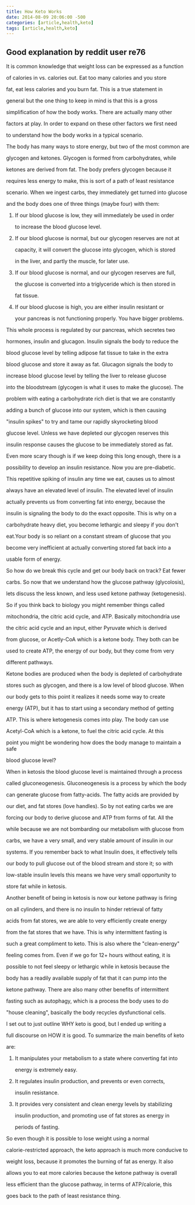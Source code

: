 ```yaml
---
title: How Keto Works
date: 2014-08-09 20:06:00 -500
categories: [article,health,keto]
tags: [article,health,keto]
---
```


## Good explanation by reddit user re76



It is common knowledge that weight loss can be expressed as a function

of calories in vs. calories out. Eat too many calories and you store

fat, eat less calories and you burn fat. This is a true statement in

general but the one thing to keep in mind is that this is a gross

simplification of how the body works. There are actually many other

factors at play. In order to expand on these other factors we first need

to understand how the body works in a typical scenario.



The body has many ways to store energy, but two of the most common are

glycogen and ketones. Glycogen is formed from carbohydrates, while

ketones are derived from fat. The body prefers glycogen because it

requires less energy to make, this is sort of a path of least resistance

scenario. When we ingest carbs, they immediately get turned into glucose

and the body does one of three things (maybe four) with them:



1.  If our blood glucose is low, they will immediately be used in order

    to increase the blood glucose level.

2.  If our blood glucose is normal, but our glycogen reserves are not at

    capacity, it will convert the glucose into glycogen, which is stored

    in the liver, and partly the muscle, for later use.

3.  If our blood glucose is normal, and our glycogen reserves are full,

    the glucose is converted into a triglyceride which is then stored in

    fat tissue.

4.  If our blood glucose is high, you are either insulin resistant or

    your pancreas is not functioning properly. You have bigger problems.



This whole process is regulated by our pancreas, which secretes two

hormones, insulin and glucagon. Insulin signals the body to reduce the

blood glucose level by telling adipose fat tissue to take in the extra

blood glucose and store it away as fat. Glucagon signals the body to

increase blood glucose level by telling the liver to release glucose

into the bloodstream (glycogen is what it uses to make the glucose). The

problem with eating a carbohydrate rich diet is that we are constantly

adding a bunch of glucose into our system, which is then causing

\"insulin spikes\" to try and tame our rapidly skyrocketing blood

glucose level. Unless we have depleted our glycogen reserves this

insulin response causes the glucose to be immediately stored as fat.

Even more scary though is if we keep doing this long enough, there is a

possibility to develop an insulin resistance. Now you are pre-diabetic.



This repetitive spiking of insulin any time we eat, causes us to almost

always have an elevated level of insulin. The elevated level of insulin

actually prevents us from converting fat into energy, because the

insulin is signaling the body to do the exact opposite. This is why on a

carbohydrate heavy diet, you become lethargic and sleepy if you don\'t

eat.Your body is so reliant on a constant stream of glucose that you

become very inefficient at actually converting stored fat back into a

usable form of energy.



So how do we break this cycle and get our body back on track? Eat fewer

carbs. So now that we understand how the glucose pathway (glycolosis),

lets discuss the less known, and less used ketone pathway (ketogenesis).

So if you think back to biology you might remember things called

mitochondria, the citric acid cycle, and ATP. Basically mitochondria use

the citric acid cycle and an input, either Pyruvate which is derived

from glucose, or Acetly-CoA which is a ketone body. They both can be

used to create ATP, the energy of our body, but they come from very

different pathways.



Ketone bodies are produced when the body is depleted of carbohydrate

stores such as glycogen, and there is a low level of blood glucose. When

our body gets to this point it realizes it needs some way to create

energy (ATP), but it has to start using a secondary method of getting

ATP. This is where ketogenesis comes into play. The body can use

Acetyl-CoA which is a ketone, to fuel the citric acid cycle. At this

point you might be wondering how does the body manage to maintain a safe

blood glucose level?



When in ketosis the blood glucose level is maintained through a process

called gluconeogenesis. Gluconeogenesis is a process by which the body

can generate glucose from fatty-acids. The fatty acids are provided by

our diet, and fat stores (love handles). So by not eating carbs we are

forcing our body to derive glucose and ATP from forms of fat. All the

while because we are not bombarding our metabolism with glucose from

carbs, we have a very small, and very stable amount of insulin in our

systems. If you remember back to what Insulin does, it effectively tells

our body to pull glucose out of the blood stream and store it; so with

low-stable insulin levels this means we have very small opportunity to

store fat while in ketosis.



Another benefit of being in ketosis is now our ketone pathway is firing

on all cylinders, and there is no insulin to hinder retrieval of fatty

acids from fat stores, we are able to very efficiently create energy

from the fat stores that we have. This is why intermittent fasting is

such a great compliment to keto. This is also where the \"clean-energy\"

feeling comes from. Even if we go for 12+ hours without eating, it is

possible to not feel sleepy or lethargic while in ketosis because the

body has a readily available supply of fat that it can pump into the

ketone pathway. There are also many other benefits of intermittent

fasting such as autophagy, which is a process the body uses to do

\"house cleaning\", basically the body recycles dysfunctional cells.



I set out to just outline WHY keto is good, but I ended up writing a

full discourse on HOW it is good. To summarize the main benefits of keto

are:



1.  It manipulates your metabolism to a state where converting fat into

    energy is extremely easy.

2.  It regulates insulin production, and prevents or even corrects,

    insulin resistance.

3.  It provides very consistent and clean energy levels by stabilizing

    insulin production, and promoting use of fat stores as energy in

    periods of fasting.



So even though it is possible to lose weight using a normal

calorie-restricted approach, the keto approach is much more conducive to

weight loss, because it promotes the burning of fat as energy. It also

allows you to eat more calories because the ketone pathway is overall

less efficient than the glucose pathway, in terms of ATP/calorie, this

goes back to the path of least resistance thing.

